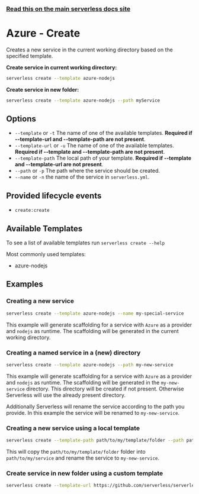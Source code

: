 <!--
title: Serverless Framework Commands - Azure Functions - Create
menuText: create
menuOrder: 1
description: Creates a new Service in your current working directory
layout: Doc
-->

<!-- DOCS-SITE-LINK:START automatically generated  -->

### [Read this on the main serverless docs site](https://www.serverless.com/framework/docs/providers/azure/cli-reference/create)

<!-- DOCS-SITE-LINK:END -->

# Azure - Create

Creates a new service in the current working directory based on the specified
template.

**Create service in current working directory:**

```bash
serverless create --template azure-nodejs
```

**Create service in new folder:**

```bash
serverless create --template azure-nodejs --path myService
```

## Options

- `--template` or `-t` The name of one of the available templates. **Required if --template-url and --template-path are not present**.
- `--template-url` or `-u` The name of one of the available templates. **Required if --template and --template-path are not present**.
- `--template-path` The local path of your template. **Required if --template and --template-url are not present**.
- `--path` or `-p` The path where the service should be created.
- `--name` or `-n` the name of the service in `serverless.yml`.

## Provided lifecycle events

- `create:create`

## Available Templates

To see a list of available templates run `serverless create --help`

Most commonly used templates:

- azure-nodejs

## Examples

### Creating a new service

```bash
serverless create --template azure-nodejs --name my-special-service
```

This example will generate scaffolding for a service with `Azure` as a provider
and `nodejs` as runtime. The scaffolding will be generated in the current working
directory.

### Creating a named service in a (new) directory

```bash
serverless create --template azure-nodejs --path my-new-service
```

This example will generate scaffolding for a service with `Azure` as a provider
and `nodejs` as runtime. The scaffolding will be generated in the `my-new- service` directory. This directory will be created if not present. Otherwise
Serverless will use the already present directory.

Additionally Serverless will rename the service according to the path you
provide. In this example the service will be renamed to `my-new-service`.

### Creating a new service using a local template

```bash
serverless create --template-path path/to/my/template/folder --path path/to/my/service --name my-new-service
```

This will copy the `path/to/my/template/folder` folder into `path/to/my/service` and rename the service to `my-new-service`.

### Create service in new folder using a custom template

```bash
serverless create --template-url https://github.com/serverless/serverless/tree/master/lib/plugins/create/templates/azure-nodejs --path myService
```
